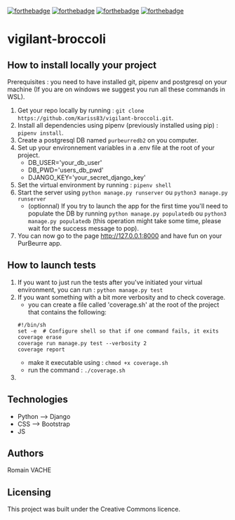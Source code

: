 
[![forthebadge](https://forthebadge.com/images/badges/cc-0.svg)](https://forthebadge.com) 
[![forthebadge](https://forthebadge.com/images/badges/made-with-python.svg)](https://forthebadge.com)
[![forthebadge](https://forthebadge.com/images/badges/uses-css.svg)](https://forthebadge.com)
[![forthebadge](https://forthebadge.com/images/badges/uses-js.svg)](https://forthebadge.com)

# vigilant-broccoli

## How to install locally your project

Prerequisites : you need to have installed git, pipenv and postgresql on your machine
(If you are on windows we suggest you run all these commands in WSL).

1. Get your repo locally by running : `git clone https://github.com/Kariss83/vigilant-broccoli.git`.
2. Install all dependencies using pipenv (previously installed using pip) : `pipenv install`.
3. Create a postgresql DB named `purbeurredb2` on you computer.
4. Set up your environnement variables in a .env file at the root of your project.
    - DB_USER='your_db_user'
    - DB_PWD='users_db_pwd'
    - DJANGO_KEY='your_secret_django_key'
5. Set the virtual environment by running : `pipenv shell`
6. Start the server using `python manage.py runserver` ou `python3 manage.py runserver`
    - (optionnal) If you try to launch the app for the first time you'll need to populate the DB by running `python manage.py populatedb` ou `python3 manage.py populatedb` (this operation might take some time, please wait for the success message to pop).
7. You can now go to the page http://127.0.0.1:8000 and have fun on your PurBeurre app.

## How to launch tests
1. If you want to just run the tests after you've initiated your virtual environment, you can run : `python manage.py test`
2. If you want something with a bit more verbosity and to check coverage.
    - you can create a file called 'coverage.sh' at the root of the project that contains the following:
    ```
    #!/bin/sh
    set -e  # Configure shell so that if one command fails, it exits
    coverage erase
    coverage run manage.py test --verbosity 2
    coverage report
    ```
    - make it executable using : `chmod +x coverage.sh`
    - run the command : `./coverage.sh`
3. 



## Technologies
- Python --> Django
- CSS --> Bootstrap
- JS

## Authors

Romain VACHE

## Licensing

This project was built under the Creative Commons licence.